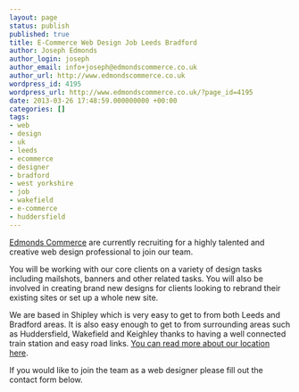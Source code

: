 ```yaml
---
layout: page
status: publish
published: true
title: E-Commerce Web Design Job Leeds Bradford
author: Joseph Edmonds
author_login: joseph
author_email: info+joseph@edmondscommerce.co.uk
author_url: http://www.edmondscommerce.co.uk
wordpress_id: 4195
wordpress_url: http://www.edmondscommerce.co.uk/?page_id=4195
date: 2013-03-26 17:48:59.000000000 +00:00
categories: []
tags:
- web
- design
- uk
- leeds
- ecommerce
- designer
- bradford
- west yorkshire
- job
- wakefield
- e-commerce
- huddersfield
---
```

<a href="/">Edmonds Commerce</a> are currently recruiting for a highly talented and creative web design professional to join our team. 

You will be working with our core clients on a variety of design tasks including mailshots, banners and other related tasks. You will also be involved in creating brand new designs for clients looking to rebrand their existing sites or set up a whole new site.

We are based in Shipley which is very easy to get to from both Leeds and Bradford areas. It is also easy enough to get to from surrounding areas such as Huddersfield, Wakefield and Keighley thanks to having a well connected train station and easy road links. <a href="/find-us">You can read more about our location here</a>.

If you would like to join the team as a web designer please fill out the contact form below.
